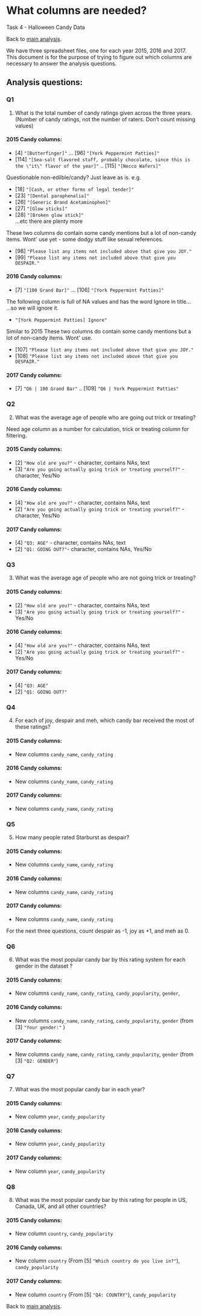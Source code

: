 # What columns are needed?

Task 4 - Halloween Candy Data

Back to [main analysis](task4_analysis_halloween_candy.html).

We have three spreadsheet files, one for each year 2015, 2016 and 2017. 
This document is for the purpose of trying to figure out which columns are 
necessary to answer the analysis questions.

## Analysis questions:

### Q1
1. What is the total number of candy ratings given across the three years. 
(Number of candy ratings, not the number of raters. Don’t count missing values)

#### 2015 Candy columns:

 * [4] `"[Butterfinger]"` ... [96] `"[York Peppermint Patties]"`
 * [114] `"[Sea-salt flavored stuff, probably chocolate, since this is the \"it\" flavor of the year]"` .. [115] `"[Necco Wafers]"`                                                              
 
 Questionable non-edilble/candy? Just leave as is. e.g.
 
* [18] `"[Cash, or other forms of legal tender]"`
* [23] `"[Dental paraphenalia]"`
* [26] `"[Generic Brand Acetaminophen]"`                                          
* [27] `"[Glow sticks]"`         
* [28] `"[Broken glow stick]"`  
...etc there are plenty more
 
 These two columns do contain some candy mentions but a lot of non-candy items.
 Wont' use yet - some dodgy stuff like sexual references.
 
 * [98] `"Please list any items not included above that give you JOY."`
 * [99] `"Please list any items not included above that give you DESPAIR."`
 
#### 2016 Candy columns:

* [7] `"[100 Grand Bar]"` ... [106] `"[York Peppermint Patties]"`  

The following column is full of NA values and has the word Ignore in title...
...so we will ignore it.

* `"[York Peppermint Patties] Ignore"`

Similar to 2015 These two columns do contain some candy mentions but a lot of 
non-candy items. Wont' use.

* [107] `"Please list any items not included above that give you JOY."`
* [108] `"Please list any items not included above that give you DESPAIR." `

#### 2017 Candy columns:

* [7] `"Q6 | 100 Grand Bar"` .. [109] `"Q6 | York Peppermint Patties"`

### Q2
2. What was the average age of people who are going out trick or treating?

Need age column as a number for calculation, trick or treating column for 
filtering.

#### 2015 Candy columns:

* [2] `"How old are you?"` -  character, contains NAs, text
* [3] `"Are you going actually going trick or treating yourself?"`  - character,
Yes/No

#### 2016 Candy columns:

* [4] `"How old are you?"`  -  character, contains NAs, text  
* [2] `"Are you going actually going trick or treating yourself?"` - character, 
Yes/No

#### 2017 Candy columns:

*  [4] `"Q3: AGE"` - character, contains NAs, text
*  [2] `"Q1: GOING OUT?"`- character, contains NAs, Yes/No


### Q3
3. What was the average age of people who are not going trick or treating?

#### 2015 Candy columns:

* [2] `"How old are you?"` -  character, contains NAs, text
* [3] `"Are you going actually going trick or treating yourself?"` - Yes/No

#### 2016 Candy columns:

* [4] `"How old are you?"`  -  character, contains NAs, text  
* [2] `"Are you going actually going trick or treating yourself?"` - Yes/No

#### 2017 Candy columns:

*  [4] `"Q3: AGE"`
*  [2] `"Q1: GOING OUT?"`


### Q4
4. For each of joy, despair and meh, which candy bar received the most of these ratings?

#### 2015 Candy columns:

* New columns `candy_name`, `candy_rating`

#### 2016 Candy columns:

* New columns `candy_name`, `candy_rating`

#### 2017 Candy columns:

* New columns `candy_name`, `candy_rating`

### Q5
5. How many people rated Starburst as despair?

#### 2015 Candy columns:

* New columns `candy_name`, `candy_rating`

#### 2016 Candy columns:

* New columns `candy_name`, `candy_rating`

#### 2017 Candy columns:

* New columns `candy_name`, `candy_rating`

For the next three questions, count despair as -1, joy as +1, and meh as 0.

### Q6
6. What was the most popular candy bar by this rating system for each gender in 
the dataset ?

#### 2015 Candy columns:

* New columns `candy_name`, `candy_rating`, `candy_popularity`, `gender`, 

#### 2016 Candy columns:

* New columns `candy_name`, `candy_rating`, `candy_popularity`, `gender` 
(from [3] `"Your gender:"` )

#### 2017 Candy columns:

* New columns `candy_name`, `candy_rating`, `candy_popularity`, `gender` 
(from [3] `"Q2: GENDER"`)

### Q7
7. What was the most popular candy bar in each year?

#### 2015 Candy columns:

* New column `year`, `candy_popularity`

#### 2016 Candy columns:

* New column `year`, `candy_popularity`

#### 2017 Candy columns:

* New column `year`, `candy_popularity`

### Q8
8. What was the most popular candy bar by this rating for people in US, Canada, UK, and all other countries?

#### 2015 Candy columns:

* New column `country`, `candy_popularity`

#### 2016 Candy columns:

* New column `country` (From [5] `"Which country do you live in?"`), 
`candy_popularity`

#### 2017 Candy columns:

* New column `country` (From [5] `"Q4: COUNTRY"`), `candy_popularity`

Back to [main analysis](task4_analysis_halloween_candy.html).
